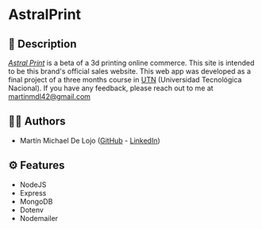 # AstralPrint

## 📃 Description

[*Astral Print*](https://astralprint.herokuapp.com/) is a beta of a 3d printing online commerce. This site is intended to be this brand's official sales website.
This web app was developed as a final project of a three months course in [UTN](https://drive.google.com/file/d/10TnBJhPiLM__o8PRDoR2A4iDi1zJxolu/view?usp=sharing) (Universidad Tecnológica Nacional).
If you have any feedback, please reach out to me at martinmdl42@gmail.com

## 👨‍💻 Authors

- Martín Michael De Lojo ([GitHub](https://www.github.com/martinmdl) - [LinkedIn](https://www.linkedin.com/in/martinmdl/))

## ⚙ Features

- NodeJS
- Express
- MongoDB
- Dotenv
- Nodemailer
